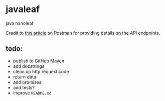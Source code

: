 # javaleaf
java nanoleaf


Credit to [this article](https://documenter.getpostman.com/view/1559645/RW1gEcCH) on Postman for providing details on the API endpoints. 


## todo:
- publish to GitHub Maven
- add docstrings
- clean up http request code
- return data
- add promises
- add tests?
- improve `README.md`